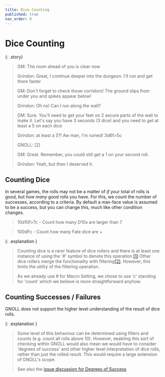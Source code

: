 ```yaml
---
title: Dice Counting
published: true
nav_order: 8
---
```


# Dice Counting

{: .story}
>GM: The room ahead of you is clear now
>
>Grindon: Great, I continue deeper into the dungeon. I'll run and get there faster
>
>GM: Don't forget to check those corridors! The ground slips from under you and spikes appear below!
>
>Grindon: Oh no! Can I run along the wall?
>
>GM: Sure. You'll need to get your feet on 2 secure parts of the wall to make it. Let's say you have 3 seconds (3 dice) and you need to get at least a 5 on each dice
>
>Grindon: at least a 5?! Aw man, I'm ruined!  3d6f>5c
>
>GNOLL: [2]
>
>GM: Great. Remember, you could still get a 1 on your second roll.
>
>Grindon: Yeah, but then I deserved it.

## Counting Dice

In several games, the rolls may not be a matter of *if* your total of rolls is good, but *how many* good rolls you have.
For this, we count the number of successes, according to a criteria. By default a max-face value is assumed to be a success, but you can change this, much like other condition changes.

>10d10f>7c - Count how many D10s are larger than 7

>100dFc - Count how many Fate dice are +

{: .explanation }
> Counting dice is a rarer feature of dice rollers and there is at least one instance of using the '#' symbol to denote this operation [[1]](https://www.sophiehoulden.com/dice/documentation/notation.html#count)
> Other dice rollers merge the functionality with filtering[[2]](https://www.critdice.com/blog/2016/10/30/critdice-version-20-released). However, this limits the utility of the filtering operation.
>
> As we already use # for Macro Setting, we chose to use 'c' standing for 'count' which we believe is more straightforward anyhow.

## Counting Successes / Failures

GNOLL does not support the higher level understanding of the result of dice rolls.

{: .explanation }
> Some level of this behaviour can be determined using filters and counts (e.g. count all rolls above 10). However, eeabling this sort of checking within GNOLL would also mean we would have to consider 'degrees of success' and other higher level interpretation of dice rolls, rather than just the rolled result. This would require a large extension of GNOLL's scope.
>
> See also the [issue discussion for Degrees of Success](https://github.com/ianfhunter/GNOLL/issues/48)
